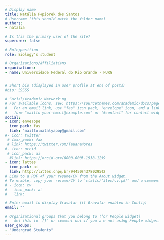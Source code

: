 ```yaml
---
# Display name
title: Natália Popiorek dos Santos
# Username (this should match the folder name)
authors:
- natalia

# Is this the primary user of the site?
superuser: false

# Role/position
role: Biology's student 

# Organizations/Affiliations
organizations:
- name: Universidade Federal do Rio Grande - FURG
  

# Short bio (displayed in user profile at end of posts)
#bio: SSSSS

# Social/Academic Networking
# For available icons, see: https://sourcethemes.com/academic/docs/page-builder/#icons
#   For an email link, use "fas" icon pack, "envelope" icon, and a link in the
#   form "mailto:your-email@example.com" or "#contact" for contact widget.
social:
- icon: envelope
  icon_pack: fas
  link: "mailto:natalyapop@gmail.com"
#- icon: twitter
 # icon_pack: fab
 # link: https://twitter.com/TauanaMores
#- icon: orcid
 # icon_pack: ai
  #link: https://orcid.org/0000-0003-1938-1299
- icon: lattes
  icon_pack: ai
  link: http://lattes.cnpq.br/9445024378029502
# Link to a PDF of your resume/CV from the About widget.
# To enable, copy your resume/CV to `static/files/cv.pdf` and uncomment the lines below.
# - icon: cv
#   icon_pack: ai
#   link: 

# Enter email to display Gravatar (if Gravatar enabled in Config)
email: ""

# Organizational groups that you belong to (for People widget)
#   Set this to `[]` or comment out if you are not using People widget.
user_groups:
- "Undergrad Students"
---
```


